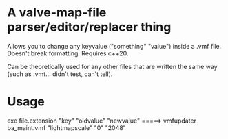 # A valve-map-file parser/editor/replacer thing
Allows you to change any keyvalue ("something" "value") inside a .vmf file.
Doesn't break formatting.
Requires c++20.

Can be theoretically used for any other files that are written the same way (such as .vmt... didn't test, can't tell).

# Usage
exe file.extension "key" "oldvalue" "newvalue" =====> vmfupdater ba_maint.vmf "lightmapscale" "0" "2048"
